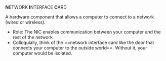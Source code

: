 **N**ETWORK **I**NTERFACE **C**ARD

A hardware component that allows a computer to connect to a network (wired or wireless).

- Role: The NIC enables communication between your computer and the rest of the network
- Colloquially, think of the ==network interface card like the door that connects your computer to the outside world==. Without it, your computer would be isolated.